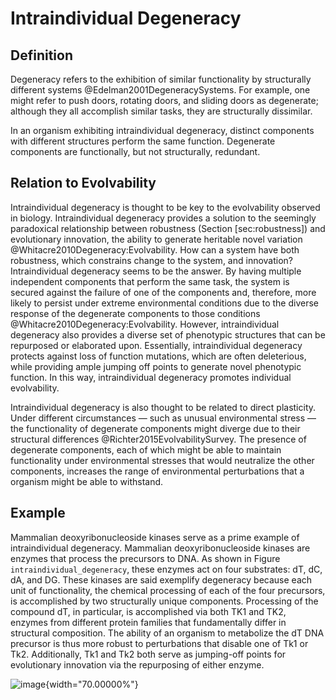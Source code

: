 Intraindividual Degeneracy
==========================

Definition
----------

Degeneracy refers to the exhibition of similar functionality by structurally different systems @Edelman2001DegeneracySystems.
For example, one might refer to push doors, rotating doors, and sliding doors as degenerate; although they all accomplish similar tasks, they are structurally dissimilar.

In an organism exhibiting intraindividual degeneracy, distinct components with different structures perform the same function.
Degenerate components are functionally, but not structurally, redundant.

Relation to Evolvability
------------------------

Intraindividual degeneracy is thought to be key to the evolvability observed in biology.
Intraindividual degeneracy provides a solution to the seemingly paradoxical relationship between robustness (Section \[sec:robustness\]) and evolutionary innovation, the ability to generate heritable novel variation @Whitacre2010Degeneracy:Evolvability.
How can a system have both robustness, which constrains change to the system, and innovation? Intraindividual degeneracy seems to be the answer.
By having multiple independent components that perform the same task, the system is secured against the failure of one of the components and, therefore, more likely to persist under extreme environmental conditions due to the diverse response of the degenerate components to those conditions @Whitacre2010Degeneracy:Evolvability.
However, intraindividual degeneracy also provides a diverse set of phenotypic structures that can be repurposed or elaborated upon.
Essentially, intraindividual degeneracy protects against loss of function mutations, which are often deleterious, while providing ample jumping off points to generate novel phenotypic function.
In this way, intraindividual degeneracy promotes individual evolvability.

Intraindividual degeneracy is also thought to be related to direct plasticity.
Under different circumstances — such as unusual environmental stress — the functionality of degenerate components might diverge due to their structural differences @Richter2015EvolvabilitySurvey.
The presence of degenerate components, each of which might be able to maintain functionality under environmental stresses that would neutralize the other components, increases the range of environmental perturbations that a organism might be able to withstand.

Example
-------

Mammalian deoxyribonucleoside kinases serve as a prime example of intraindividual degeneracy.
Mammalian deoxyribonucleoside kinases are enzymes that process the precursors to DNA.
As shown in Figure `intraindividual_degeneracy`, these enzymes act on four substrates: dT, dC, dA, and DG.
These kinases are said exemplify degeneracy because each unit of functionality, the chemical processing of each of the four precursors, is accomplished by two structurally unique components.
Processing of the compound dT, in particular, is accomplished via both TK1 and TK2, enzymes from different protein families that fundamentally differ in structural composition.
The ability of an organism to metabolize the dT DNA precursor is thus more robust to perturbations that disable one of Tk1 or Tk2.
Additionally, Tk1 and Tk2 both serve as jumping-off points for evolutionary innovation via the repurposing of either enzyme.

![image](http://devosoft.org/wp-content/uploads/2017/08/intraindividual_degeneracy.png){width="70.00000%"}
